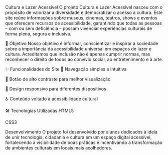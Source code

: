 Cultura e Lazer Acessível
O projeto Cultura e Lazer Acessível nasceu com o propósito de valorizar a diversidade e democratizar o acesso à cultura.
Este site reúne informações sobre museus, cinemas, teatros, shows e eventos que oferecem recursos de acessibilidade, garantindo que todas as pessoas – com ou sem deficiência – possam vivenciar experiências culturais de forma plena, segura e inclusiva.

📖 Objetivo
Nosso objetivo é informar, conscientizar e inspirar a sociedade sobre a importância da acessibilidade universal em espaços de lazer e cultura.
Acreditamos que inclusão não é apenas cumprir normas, mas reconhecer o direito de todos ao convívio social, ao entretenimento e à arte.

✨ Funcionalidades do Site
🔗 Navegação simples e intuitiva

🎨 Botão de alto contraste para melhor visualização

📱 Design responsivo para diferentes dispositivos

♿ Conteúdo voltado à acessibilidade cultural

🛠️ Tecnologias Utilizadas
HTML5

CSS3

Desenvolvimento
O projeto foi desenvolvido por alunos dedicados à ideia de unir tecnologia, cidadania e cultura em um espaço digital acessível, fortalecendo a visibilidade de boas práticas e incentivando a transformação de ambientes culturais em locais mais acolhedores.
